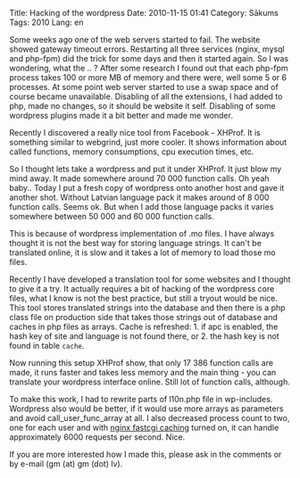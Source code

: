 Title: Hacking of the wordpress
Date: 2010-11-15 01:41
Category: Sākums
Tags: 2010
Lang: en

Some weeks ago one of the web servers started to fail. The website showed gateway timeout errors. Restarting all three services (nginx, mysql and php-fpm) did the trick for some days and then it started again. So I was wondering, what the .. ? After some research I found out that each php-fpm process takes 100 or more MB of memory and there were, well some 5 or 6 processes. At some point web server started to use a swap space and of course became unavailable. Disabling of all the extensions, I had added to php, made no changes, so it should be website it self. Disabling of some wordpress plugins made it a bit better and made me wonder.

Recently I discovered a really nice tool from Facebook - XHProf. It is something similar to webgrind, just more cooler. It shows information about called functions, memory consumptions, cpu execution times, etc.

So I thought lets take a wordpress and put it under XHProf. It just blow my mind away. It made somewhere around 70 000 function calls. Oh yeah baby.. Today I put a fresh copy of wordpress onto another host and gave it another shot. Without Latvian language pack it makes around of 8 000 function calls. Seems ok. But when I add those language packs it varies somewhere between 50 000 and 60 000 function calls.

This is because of wordpress implementation of .mo files. I have always thought it is not the best way for storing language strings. It can't be translated online, it is slow and it takes a lot of memory to load those mo files.

Recently I have developed a translation tool for some websites and I thought to give it a try. It actually requires a bit of hacking of the wordpress core files, what I know is not the best practice, but still a tryout would be nice. This tool stores translated strings into the database and then there is a php class file on production side that takes those strings out of database and caches in php files as arrays. Cache is refreshed: 1. if apc is enabled, the hash key of site and language is not found there, or 2. the hash key is not found in table `cache`.

Now running this setup XHProf show, that only 17 386 function calls are made, it runs faster and takes less memory and the main thing - you can translate your wordpress interface online. Still lot of function calls, although.

To make this work, I had to rewrite parts of l10n.php file in wp-includes. Wordpress also would be better, if it would use more arrays as parameters and avoid call_user_func_array at all. I also decreased process count to two, one for each user and with [nginx fastcgi caching][1]  turned on, it can handle approximately 6000 requests per second. Nice.

If you are more interested how I made this, please ask in the comments or by e-mail (gm (at) gm (dot) lv).

[1]: http://gm.lv/markup-test
